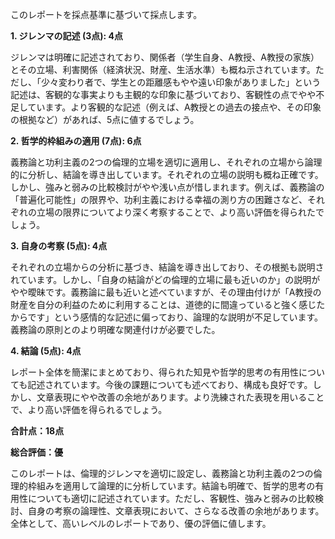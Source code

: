 このレポートを採点基準に基づいて採点します。

**1. ジレンマの記述 (3点): 4点**

ジレンマは明確に記述されており、関係者（学生自身、A教授、A教授の家族）とその立場、利害関係（経済状況、財産、生活水準）も概ね示されています。ただし、「少々変わり者で、学生との距離感もやや遠い印象がありました」という記述は、客観的な事実よりも主観的な印象に基づいており、客観性の点でやや不足しています。より客観的な記述（例えば、A教授との過去の接点や、その印象の根拠など）があれば、5点に値するでしょう。


**2. 哲学的枠組みの適用 (7点): 6点**

義務論と功利主義の2つの倫理的立場を適切に適用し、それぞれの立場から論理的に分析し、結論を導き出しています。それぞれの立場の説明も概ね正確です。しかし、強みと弱みの比較検討がやや浅い点が惜しまれます。例えば、義務論の「普遍化可能性」の限界や、功利主義における幸福の測り方の困難さなど、それぞれの立場の限界についてより深く考察することで、より高い評価を得られたでしょう。


**3. 自身の考察 (5点): 4点**

それぞれの立場からの分析に基づき、結論を導き出しており、その根拠も説明されています。しかし、「自身の結論がどの倫理的立場に最も近いのか」の説明がやや曖昧です。義務論に最も近いと述べていますが、その理由付けが「A教授の財産を自分の利益のために利用することは、道徳的に間違っていると強く感じたからです」という感情的な記述に偏っており、論理的な説明が不足しています。義務論の原則とのより明確な関連付けが必要でした。


**4. 結論 (5点): 4点**

レポート全体を簡潔にまとめており、得られた知見や哲学的思考の有用性についても記述されています。今後の課題についても述べており、構成も良好です。しかし、文章表現にやや改善の余地があります。より洗練された表現を用いることで、より高い評価を得られるでしょう。


**合計点：18点**

**総合評価：優**

このレポートは、倫理的ジレンマを適切に設定し、義務論と功利主義の2つの倫理的枠組みを適用して論理的に分析しています。結論も明確で、哲学的思考の有用性についても適切に記述されています。ただし、客観性、強みと弱みの比較検討、自身の考察の論理性、文章表現において、さらなる改善の余地があります。全体として、高いレベルのレポートであり、優の評価に値します。
